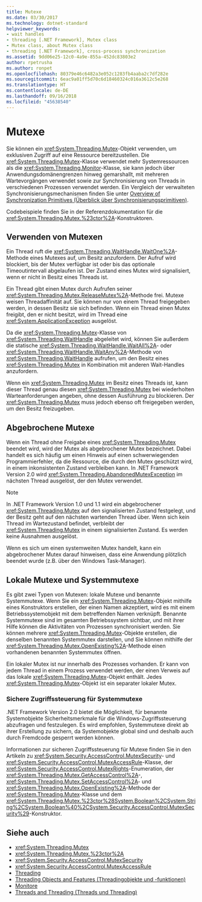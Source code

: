 ```yaml
---
title: Mutexe
ms.date: 03/30/2017
ms.technology: dotnet-standard
helpviewer_keywords:
- wait handles
- threading [.NET Framework], Mutex class
- Mutex class, about Mutex class
- threading [.NET Framework], cross-process synchronization
ms.assetid: 9dd06e25-12c0-4a9e-855a-452dc83803e2
author: rpetrusha
ms.author: ronpet
ms.openlocfilehash: 80379e46c6482a3e052c1283fb4aaba2c7df282e
ms.sourcegitcommit: 6eac9a01ff5d70c6d18460324c016a3612c5e268
ms.translationtype: HT
ms.contentlocale: de-DE
ms.lasthandoff: 09/16/2018
ms.locfileid: "45638540"
---
```

# <a name="mutexes"></a>Mutexe
Sie können ein <xref:System.Threading.Mutex>-Objekt verwenden, um exklusiven Zugriff auf eine Ressource bereitzustellen. Die <xref:System.Threading.Mutex>-Klasse verwendet mehr Systemressourcen als die <xref:System.Threading.Monitor>-Klasse, sie kann jedoch über Anwendungsdomänengrenzen hinweg gemarshallt, mit mehreren Wartevorgängen verwendet sowie zur Synchronisierung von Threads in verschiedenen Prozessen verwendet werden. Ein Vergleich der verwalteten Synchronisierungsmechanismen finden Sie unter [Overview of Synchronization Primitives (Überblick über Synchronisierungsprimitiven)](../../../docs/standard/threading/overview-of-synchronization-primitives.md).  
  
 Codebeispiele finden Sie in der Referenzdokumentation für die <xref:System.Threading.Mutex.%23ctor%2A>-Konstruktoren.  
  
## <a name="using-mutexes"></a>Verwenden von Mutexen  
 Ein Thread ruft die <xref:System.Threading.WaitHandle.WaitOne%2A>-Methode eines Mutexes auf, um Besitz anzufordern. Der Aufruf wird blockiert, bis der Mutex verfügbar ist oder bis das optionale Timeoutintervall abgelaufen ist. Der Zustand eines Mutex wird signalisiert, wenn er nicht in Besitz eines Threads ist.  
  
 Ein Thread gibt einen Mutex durch Aufrufen seiner <xref:System.Threading.Mutex.ReleaseMutex%2A>-Methode frei. Mutexe weisen Threadaffinität auf. Sie können nur von einem Thread freigegeben werden, in dessen Besitz sie sich befinden. Wenn ein Thread einen Mutex freigibt, den er nicht besitzt, wird im Thread eine <xref:System.ApplicationException> ausgelöst.  
  
 Da die <xref:System.Threading.Mutex>-Klasse von <xref:System.Threading.WaitHandle> abgeleitet wird, können Sie außerdem die statische <xref:System.Threading.WaitHandle.WaitAll%2A>- oder <xref:System.Threading.WaitHandle.WaitAny%2A>-Methode von <xref:System.Threading.WaitHandle> aufrufen, um den Besitz eines <xref:System.Threading.Mutex> in Kombination mit anderen Wait-Handles anzufordern.  
  
 Wenn ein <xref:System.Threading.Mutex> im Besitz eines Threads ist, kann dieser Thread genau diesen <xref:System.Threading.Mutex> bei wiederholten Warteanforderungen angeben, ohne dessen Ausführung zu blockieren. Der <xref:System.Threading.Mutex> muss jedoch ebenso oft freigegeben werden, um den Besitz freizugeben.  
  
## <a name="abandoned-mutexes"></a>Abgebrochene Mutexe  
 Wenn ein Thread ohne Freigabe eines <xref:System.Threading.Mutex> beendet wird, wird der Mutex als abgebrochener Mutex bezeichnet. Dabei handelt es sich häufig um einen Hinweis auf einen schwerwiegenden Programmierfehler, da die Ressource, die durch den Mutex geschützt wird, in einem inkonsistenten Zustand verbleiben kann. In .NET Framework Version 2.0 wird <xref:System.Threading.AbandonedMutexException> im nächsten Thread ausgelöst, der den Mutex verwendet.  
  
> [!NOTE]
>  In .NET Framework Version 1.0 und 1.1 wird ein abgebrochener <xref:System.Threading.Mutex> auf den signalisierten Zustand festgelegt, und der Besitz geht auf den nächsten wartenden Thread über. Wenn sich kein Thread im Wartezustand befindet, verbleibt der <xref:System.Threading.Mutex> in einem signalisierten Zustand. Es werden keine Ausnahmen ausgelöst.  
  
 Wenn es sich um einen systemweiten Mutex handelt, kann ein abgebrochener Mutex darauf hinweisen, dass eine Anwendung plötzlich beendet wurde (z.B. über den Windows Task-Manager).  
  
## <a name="local-and-system-mutexes"></a>Lokale Mutexe und Systemmutexe  
 Es gibt zwei Typen von Mutexen: lokale Mutexe und benannte Systemmutexe. Wenn Sie ein <xref:System.Threading.Mutex>-Objekt mithilfe eines Konstruktors erstellen, der einen Namen akzeptiert, wird es mit einem Betriebssystemobjekt mit dem betreffenden Namen verknüpft. Benannte Systemmutexe sind im gesamten Betriebssystem sichtbar, und mit ihrer Hilfe können die Aktivitäten von Prozessen synchronisiert werden. Sie können mehrere <xref:System.Threading.Mutex>-Objekte erstellen, die denselben benannten Systemmutex darstellen, und Sie können mithilfe der <xref:System.Threading.Mutex.OpenExisting%2A>-Methode einen vorhandenen benannten Systemmutex öffnen.  
  
 Ein lokaler Mutex ist nur innerhalb des Prozesses vorhanden. Er kann von jedem Thread in einem Prozess verwendet werden, der einen Verweis auf das lokale <xref:System.Threading.Mutex>-Objekt enthält. Jedes <xref:System.Threading.Mutex>-Objekt ist ein separater lokaler Mutex.  
  
### <a name="access-control-security-for-system-mutexes"></a>Sichere Zugriffssteuerung für Systemmutexe  
 .NET Framework Version 2.0 bietet die Möglichkeit, für benannte Systemobjekte Sicherheitsmerkmale für die Windows-Zugriffssteuerung abzufragen und festzulegen. Es wird empfohlen, Systemmutexe direkt ab ihrer Erstellung zu sichern, da Systemobjekte global sind und deshalb auch durch Fremdcode gesperrt werden können.  
  
 Informationen zur sicheren Zugriffssteuerung für Mutexe finden Sie in den Artikeln zu <xref:System.Security.AccessControl.MutexSecurity>- und <xref:System.Security.AccessControl.MutexAccessRule>-Klasse, der <xref:System.Security.AccessControl.MutexRights>-Enumeration, der <xref:System.Threading.Mutex.GetAccessControl%2A>-, <xref:System.Threading.Mutex.SetAccessControl%2A>- und <xref:System.Threading.Mutex.OpenExisting%2A>-Methode der <xref:System.Threading.Mutex>-Klasse und dem <xref:System.Threading.Mutex.%23ctor%28System.Boolean%2CSystem.String%2CSystem.Boolean%40%2CSystem.Security.AccessControl.MutexSecurity%29>-Konstruktor.  
  
## <a name="see-also"></a>Siehe auch

- <xref:System.Threading.Mutex>  
- <xref:System.Threading.Mutex.%23ctor%2A>  
- <xref:System.Security.AccessControl.MutexSecurity>  
- <xref:System.Security.AccessControl.MutexAccessRule>  
- [Threading](../../../docs/standard/threading/index.md)  
- [Threading Objects and Features (Threadingobjekte und -funktionen)](../../../docs/standard/threading/threading-objects-and-features.md)  
- [Monitore](https://msdn.microsoft.com/library/33fe4aef-b44b-42fd-9e72-c908e39e75db)  
- [Threads and Threading (Threads und Threading)](../../../docs/standard/threading/threads-and-threading.md)
